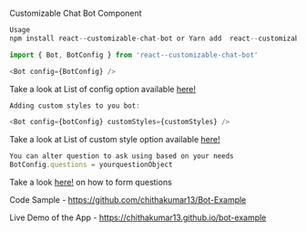Customizable Chat Bot Component 

```js
Usage
npm install react--customizable-chat-bot or Yarn add  react--customizable-chat-bot
```

```js
import { Bot, BotConfig } from 'react--customizable-chat-bot'

<Bot config={BotConfig} />
```
 
Take a look at List of config option available [here!](https://github.com/chithakumar13/react-chat-bot/blob/master/src/config/config.ts)
 

```js
Adding custom styles to you bot:
```

```js
<Bot config={botConfig} customStyles={customStyles} />
```

Take a look at List of custom style option available [here!](https://github.com/chithakumar13/react-chat-bot/blob/master/src/config/style.ts)

```js
You can alter question to ask using based on your needs
BotConfig.questions = yourquestionObject
```
 
Take a look [here!](https://github.com/chithakumar13/react-chat-bot/blob/master/src/config/Question/Questionnare.ts)  on how to form questions 

Code Sample - https://github.com/chithakumar13/Bot-Example

Live Demo of the App - https://chithakumar13.github.io/bot-example 